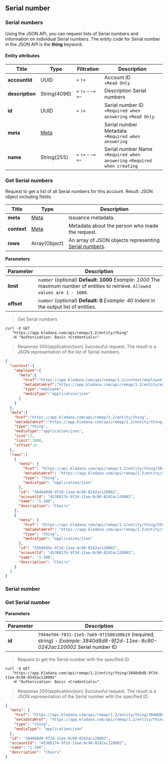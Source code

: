## Serial number
### Serial numbers
Using the JSON API, you can request lists of Serial numbers and information on individual Serial numbers. The entity code for Serial number in the JSON API is the **thing** keyword.

#### Entity attributes
| Title    | Type   | Filtration    | Description  |
| ---------------- | ----------------- | ---------------- | ------------- |
| **accountId**   | UUID                                               | `=` `!=`               | Account ID<br>`+Read Only`                                                |
| **description** | String(4096)                                       | `=` `!=` `~` `~=` `=~` | Description Serial numbers                                                |
| **id**          | UUID                                               | `=` `!=`               | Serial number ID<br>`+Required when answering` `+Read Only`                |
| **meta**        | [Meta](../#kladana-json-api-general-info-metadata) |                        | Serial number Metadata<br>`+Required when answering`                      |
| **name**        | String(255)                                        | `=` `!=` `~` `~=` `=~` | Serial number Name<br>`+Required when answering` `+Required when creating` |

### Get Serial numbers
Request to get a list of all Serial numbers for this account.
Result: JSON object including fields:

| Title       | Type    | Description   |
| ------------ | --------------- | ------------- |
| **meta**    | [Meta](../#kladana-json-api-general-info-metadata)   | Issuance metadata.                                                                      |
| **context** | [Meta](../#kladana-json-api-general-info-metadata)   | Metadata about the person who made the request.                                         |
| **rows**    | Array(Object)                                        | An array of JSON objects representing [Serial numbers](../dictionaries/#entities-serial-number). |

**Parameters**

| Parameter  | Description |
| ---------- | ----------- |
| **limit**  | `number` (optional) **Default: 1000** *Example: 1000* The maximum number of entities to retrieve. `Allowed values are 1 - 1000`. |
| **offset** | `number` (optional) **Default: 0** *Example: 40* Indent in the output list of entities.                                          |

> Get Serial numbers

```shell
curl -X GET
   "https://app.kladana.com/api/remap/1.2/entity/thing"
   -H "Authorization: Basic <Credentials>"
```

> Response 200(application/json)
Successful request. The result is a JSON representation of the list of Serial numbers.

```json
{
  "context":{
    "employee":{
      "meta":{
        "href":"https://app.kladana.com/api/remap/1.2/context/employee",
        "metadataHref":"https://app.kladana.com/api/remap/1.2/entity/employee/metadata",
        "type":"employee",
        "mediaType":"application/json"
      }
    }
  },
  "meta":{
    "href":"https://app.kladana.com/api/remap/1.2/entity/thing",
    "metadataHref":"https://app.kladana.com/api/remap/1.2/entity/thing/metadata",
    "type":"thing",
    "mediaType":"application/json",
    "size":2,
    "limit":1000,
    "offset":0
  },
  "rows":[
    {
      "meta": {
        "href": "https://api.kladana.com/api/remap/1.2/entity/thing/3840d8d8-9f2d-11ee-8c90-0242ac120002",
        "metadataHref": "https://app.kladana.com/api/remap/1.2/entity/thing/metadata",
        "type": "thing",
        "mediaType": "application/json"
      },
      "id": "3840d8d8-9f2d-11ee-8c90-0242ac120002",
      "accountId": "45308174-9f2d-11ee-8c90-0242ac120002",
      "name": "1-100",
      "description": "Chairs"
    },
    {
      "meta": {
        "href": "https://api.kladana.com/api/remap/1.2/entity/thing/55609d5e-9f2d-11ee-8c90-0242ac120002",
        "metadataHref": "https://app.kladana.com/api/remap/1.2/entity/thing/metadata",
        "type": "thing",
        "mediaType": "application/json"
      },
      "id": "55609d5e-9f2d-11ee-8c90-0242ac120002",
      "accountId": "45308174-9f2d-11ee-8c90-0242ac120002",
      "name": "1-200",
      "description": "Chairs"
    }
  ]
}
```

### Serial number
### Get Serial number

**Parameters**

| Parameter | Description  |
| --------- | ------------ |
| **id**    | `7944ef04-f831-11e5-7a69-971500188b19` (required, string) - *Example: 3840d8d8-9f2d-11ee-8c90-0242ac120002* Serial number ID |

> Request to get the Serial number with the specified ID.

```shell
curl -X GET
   "https://app.kladana.com/api/remap/1.2/entity/thing/3840d8d8-9f2d-11ee-8c90-0242ac120002"
   -H "Authorization: Basic <Credentials>"
```

> Response 200(application/json)
Successful request. The result is a JSON representation of the Serial number with the specified ID.

```json
{
  "meta": {
    "href": "https://api.kladana.com/api/remap/1.2/entity/thing/3840d8d8-9f2d-11ee-8c90-0242ac120002",
    "metadataHref": "https://app.kladana.com/api/remap/1.2/entity/thing/metadata",
    "type": "thing",
    "mediaType": "application/json"
  },
  "id": "3840d8d8-9f2d-11ee-8c90-0242ac120002",
  "accountId": "45308174-9f2d-11ee-8c90-0242ac120002",
  "name": "1-100",
  "description": "Chairs"
}
```
